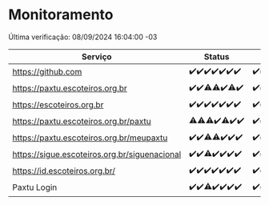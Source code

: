 # Monitoramento

Última verificação: 08/09/2024 16:04:00 -03

|Serviço|Status|Últimas 24h|
|---|---|---|
|https://github.com|<span title="2024-09-01: OK=23">✔️</span><span title="2024-09-02: OK=23">✔️</span><span title="2024-09-03: OK=23">✔️</span><span title="2024-09-04: OK=23">✔️</span><span title="2024-09-05: OK=23">✔️</span><span title="2024-09-06: OK=23">✔️</span><span title="2024-09-07: OK=18">✔️</span>|<span title="07/09/2024 16:04:00 -03 : 200">✔️</span><span title="07/09/2024 17:07:00 -03 : 200">✔️</span><span title="07/09/2024 18:08:00 -03 : 200">✔️</span><span title="07/09/2024 19:06:00 -03 : 200">✔️</span><span title="07/09/2024 20:07:00 -03 : 200">✔️</span><span title="07/09/2024 21:41:00 -03 : 200">✔️</span><span title="07/09/2024 23:10:00 -03 : 200">✔️</span><span title="08/09/2024 00:10:00 -03 : 200">✔️</span><span title="08/09/2024 01:09:00 -03 : 200">✔️</span><span title="08/09/2024 02:08:00 -03 : 200">✔️</span><span title="08/09/2024 03:10:00 -03 : 200">✔️</span><span title="08/09/2024 04:06:00 -03 : 200">✔️</span><span title="08/09/2024 05:09:00 -03 : 200">✔️</span><span title="08/09/2024 06:07:00 -03 : 200">✔️</span><span title="08/09/2024 07:08:00 -03 : 200">✔️</span><span title="08/09/2024 08:04:00 -03 : 200">✔️</span><span title="08/09/2024 09:12:00 -03 : 200">✔️</span><span title="08/09/2024 10:11:00 -03 : 200">✔️</span><span title="08/09/2024 11:07:00 -03 : 200">✔️</span><span title="08/09/2024 12:07:00 -03 : 200">✔️</span><span title="08/09/2024 13:09:00 -03 : 200">✔️</span><span title="08/09/2024 14:06:00 -03 : 200">✔️</span><span title="08/09/2024 15:09:00 -03 : 200">✔️</span><span title="08/09/2024 16:04:00 -03 : 200">✔️</span>|
|https://paxtu.escoteiros.org.br|<span title="2024-09-01: OK=23">✔️</span><span title="2024-09-02: OK=23">✔️</span><span title="2024-09-03: OK=21, Falhas=2">⚠️</span><span title="2024-09-04: OK=22, Falhas=1">⚠️</span><span title="2024-09-05: OK=23">✔️</span><span title="2024-09-06: OK=22, Falhas=1">⚠️</span><span title="2024-09-07: OK=18">✔️</span>|<span title="07/09/2024 16:04:00 -03 : 200">✔️</span><span title="07/09/2024 17:07:00 -03 : 200">✔️</span><span title="07/09/2024 18:08:00 -03 : 200">✔️</span><span title="07/09/2024 19:06:00 -03 : 200">✔️</span><span title="07/09/2024 20:07:00 -03 : 200">✔️</span><span title="07/09/2024 21:41:00 -03 : 200">✔️</span><span title="07/09/2024 23:10:00 -03 : 200">✔️</span><span title="08/09/2024 00:10:00 -03 : 200">✔️</span><span title="08/09/2024 01:09:00 -03 : 200">✔️</span><span title="08/09/2024 02:08:00 -03 : 200">✔️</span><span title="08/09/2024 03:10:00 -03 : 200">✔️</span><span title="08/09/2024 04:06:00 -03 : 200">✔️</span><span title="08/09/2024 05:09:00 -03 : 200">✔️</span><span title="08/09/2024 06:07:00 -03 : 200">✔️</span><span title="08/09/2024 07:08:00 -03 : 200">✔️</span><span title="08/09/2024 08:04:00 -03 : 200">✔️</span><span title="08/09/2024 09:12:00 -03 : 200">✔️</span><span title="08/09/2024 10:11:00 -03 : 200">✔️</span><span title="08/09/2024 11:07:00 -03 : 200">✔️</span><span title="08/09/2024 12:07:00 -03 : 200">✔️</span><span title="08/09/2024 13:09:00 -03 : 200">✔️</span><span title="08/09/2024 14:06:00 -03 : 200">✔️</span><span title="08/09/2024 15:09:00 -03 : 200">✔️</span><span title="08/09/2024 16:04:00 -03 : 200">✔️</span>|
|https://escoteiros.org.br|<span title="2024-09-01: OK=23">✔️</span><span title="2024-09-02: OK=23">✔️</span><span title="2024-09-03: OK=23">✔️</span><span title="2024-09-04: OK=23">✔️</span><span title="2024-09-05: OK=23">✔️</span><span title="2024-09-06: OK=23">✔️</span><span title="2024-09-07: OK=18">✔️</span>|<span title="07/09/2024 16:04:00 -03 : 200">✔️</span><span title="07/09/2024 17:07:00 -03 : 200">✔️</span><span title="07/09/2024 18:08:00 -03 : 200">✔️</span><span title="07/09/2024 19:06:00 -03 : 200">✔️</span><span title="07/09/2024 20:07:00 -03 : 200">✔️</span><span title="07/09/2024 21:41:00 -03 : 200">✔️</span><span title="07/09/2024 23:10:00 -03 : 200">✔️</span><span title="08/09/2024 00:10:00 -03 : 200">✔️</span><span title="08/09/2024 01:09:00 -03 : 200">✔️</span><span title="08/09/2024 02:08:00 -03 : 200">✔️</span><span title="08/09/2024 03:10:00 -03 : 200">✔️</span><span title="08/09/2024 04:06:00 -03 : 200">✔️</span><span title="08/09/2024 05:09:00 -03 : 200">✔️</span><span title="08/09/2024 06:07:00 -03 : 200">✔️</span><span title="08/09/2024 07:08:00 -03 : 0">❌</span><span title="08/09/2024 08:04:00 -03 : 200">✔️</span><span title="08/09/2024 09:12:00 -03 : 200">✔️</span><span title="08/09/2024 10:11:00 -03 : 200">✔️</span><span title="08/09/2024 11:07:00 -03 : 200">✔️</span><span title="08/09/2024 12:07:00 -03 : 200">✔️</span><span title="08/09/2024 13:09:00 -03 : 200">✔️</span><span title="08/09/2024 14:06:00 -03 : 200">✔️</span><span title="08/09/2024 15:09:00 -03 : 200">✔️</span><span title="08/09/2024 16:04:00 -03 : 200">✔️</span>|
|https://paxtu.escoteiros.org.br/paxtu|<span title="2024-09-01: OK=22, Falhas=1">⚠️</span><span title="2024-09-02: OK=22, Falhas=1">⚠️</span><span title="2024-09-03: OK=21, Falhas=2">⚠️</span><span title="2024-09-04: OK=23">✔️</span><span title="2024-09-05: OK=22, Falhas=1">⚠️</span><span title="2024-09-06: OK=23">✔️</span><span title="2024-09-07: OK=18">✔️</span>|<span title="07/09/2024 16:04:00 -03 : 200">✔️</span><span title="07/09/2024 17:07:00 -03 : 200">✔️</span><span title="07/09/2024 18:08:00 -03 : 200">✔️</span><span title="07/09/2024 19:06:00 -03 : 200">✔️</span><span title="07/09/2024 20:07:00 -03 : 200">✔️</span><span title="07/09/2024 21:41:00 -03 : 200">✔️</span><span title="07/09/2024 23:10:00 -03 : 200">✔️</span><span title="08/09/2024 00:10:00 -03 : 200">✔️</span><span title="08/09/2024 01:09:00 -03 : 200">✔️</span><span title="08/09/2024 02:08:00 -03 : 200">✔️</span><span title="08/09/2024 03:10:00 -03 : 200">✔️</span><span title="08/09/2024 04:06:00 -03 : 200">✔️</span><span title="08/09/2024 05:09:00 -03 : 200">✔️</span><span title="08/09/2024 06:07:00 -03 : 200">✔️</span><span title="08/09/2024 07:08:00 -03 : 200">✔️</span><span title="08/09/2024 08:04:00 -03 : 200">✔️</span><span title="08/09/2024 09:12:00 -03 : 200">✔️</span><span title="08/09/2024 10:11:00 -03 : 200">✔️</span><span title="08/09/2024 11:07:00 -03 : 200">✔️</span><span title="08/09/2024 12:07:00 -03 : 200">✔️</span><span title="08/09/2024 13:09:00 -03 : 200">✔️</span><span title="08/09/2024 14:06:00 -03 : 200">✔️</span><span title="08/09/2024 15:09:00 -03 : 200">✔️</span><span title="08/09/2024 16:04:00 -03 : 200">✔️</span>|
|https://paxtu.escoteiros.org.br/meupaxtu|<span title="2024-09-01: OK=23">✔️</span><span title="2024-09-02: OK=23">✔️</span><span title="2024-09-03: OK=22, Falhas=1">⚠️</span><span title="2024-09-04: OK=22, Falhas=1">⚠️</span><span title="2024-09-05: OK=23">✔️</span><span title="2024-09-06: OK=23">✔️</span><span title="2024-09-07: OK=18">✔️</span>|<span title="07/09/2024 16:04:00 -03 : 200">✔️</span><span title="07/09/2024 17:07:00 -03 : 200">✔️</span><span title="07/09/2024 18:08:00 -03 : 200">✔️</span><span title="07/09/2024 19:06:00 -03 : 200">✔️</span><span title="07/09/2024 20:07:00 -03 : 200">✔️</span><span title="07/09/2024 21:41:00 -03 : 200">✔️</span><span title="07/09/2024 23:10:00 -03 : 200">✔️</span><span title="08/09/2024 00:10:00 -03 : 200">✔️</span><span title="08/09/2024 01:09:00 -03 : 200">✔️</span><span title="08/09/2024 02:08:00 -03 : 200">✔️</span><span title="08/09/2024 03:10:00 -03 : 200">✔️</span><span title="08/09/2024 04:06:00 -03 : 200">✔️</span><span title="08/09/2024 05:09:00 -03 : 200">✔️</span><span title="08/09/2024 06:07:00 -03 : 200">✔️</span><span title="08/09/2024 07:08:00 -03 : 200">✔️</span><span title="08/09/2024 08:04:00 -03 : 200">✔️</span><span title="08/09/2024 09:12:00 -03 : 200">✔️</span><span title="08/09/2024 10:11:00 -03 : 200">✔️</span><span title="08/09/2024 11:07:00 -03 : 200">✔️</span><span title="08/09/2024 12:07:00 -03 : 200">✔️</span><span title="08/09/2024 13:09:00 -03 : 200">✔️</span><span title="08/09/2024 14:06:00 -03 : 200">✔️</span><span title="08/09/2024 15:09:00 -03 : 200">✔️</span><span title="08/09/2024 16:04:00 -03 : 200">✔️</span>|
|https://sigue.escoteiros.org.br/siguenacional|<span title="2024-09-01: OK=23">✔️</span><span title="2024-09-02: OK=23">✔️</span><span title="2024-09-03: OK=22, Falhas=1">⚠️</span><span title="2024-09-04: OK=23">✔️</span><span title="2024-09-05: OK=23">✔️</span><span title="2024-09-06: OK=23">✔️</span><span title="2024-09-07: OK=18">✔️</span>|<span title="07/09/2024 16:04:00 -03 : 200">✔️</span><span title="07/09/2024 17:07:00 -03 : 200">✔️</span><span title="07/09/2024 18:08:00 -03 : 200">✔️</span><span title="07/09/2024 19:06:00 -03 : 200">✔️</span><span title="07/09/2024 20:07:00 -03 : 200">✔️</span><span title="07/09/2024 21:41:00 -03 : 200">✔️</span><span title="07/09/2024 23:10:00 -03 : 200">✔️</span><span title="08/09/2024 00:10:00 -03 : 200">✔️</span><span title="08/09/2024 01:09:00 -03 : 200">✔️</span><span title="08/09/2024 02:08:00 -03 : 200">✔️</span><span title="08/09/2024 03:10:00 -03 : 200">✔️</span><span title="08/09/2024 04:06:00 -03 : 200">✔️</span><span title="08/09/2024 05:09:00 -03 : 200">✔️</span><span title="08/09/2024 06:07:00 -03 : 200">✔️</span><span title="08/09/2024 07:08:00 -03 : 200">✔️</span><span title="08/09/2024 08:04:00 -03 : 200">✔️</span><span title="08/09/2024 09:12:00 -03 : 200">✔️</span><span title="08/09/2024 10:11:00 -03 : 200">✔️</span><span title="08/09/2024 11:07:00 -03 : 200">✔️</span><span title="08/09/2024 12:07:00 -03 : 200">✔️</span><span title="08/09/2024 13:09:00 -03 : 200">✔️</span><span title="08/09/2024 14:06:00 -03 : 200">✔️</span><span title="08/09/2024 15:09:00 -03 : 200">✔️</span><span title="08/09/2024 16:04:00 -03 : 200">✔️</span>|
|https://id.escoteiros.org.br/|<span title="2024-09-01: OK=23">✔️</span><span title="2024-09-02: OK=23">✔️</span><span title="2024-09-03: OK=23">✔️</span><span title="2024-09-04: OK=23">✔️</span><span title="2024-09-05: OK=23">✔️</span><span title="2024-09-06: OK=23">✔️</span><span title="2024-09-07: OK=18">✔️</span>|<span title="07/09/2024 16:04:00 -03 : 200">✔️</span><span title="07/09/2024 17:07:00 -03 : 200">✔️</span><span title="07/09/2024 18:08:00 -03 : 200">✔️</span><span title="07/09/2024 19:06:00 -03 : 200">✔️</span><span title="07/09/2024 20:07:00 -03 : 200">✔️</span><span title="07/09/2024 21:41:00 -03 : 200">✔️</span><span title="07/09/2024 23:10:00 -03 : 200">✔️</span><span title="08/09/2024 00:10:00 -03 : 200">✔️</span><span title="08/09/2024 01:09:00 -03 : 200">✔️</span><span title="08/09/2024 02:08:00 -03 : 200">✔️</span><span title="08/09/2024 03:10:00 -03 : 200">✔️</span><span title="08/09/2024 04:06:00 -03 : 200">✔️</span><span title="08/09/2024 05:09:00 -03 : 200">✔️</span><span title="08/09/2024 06:07:00 -03 : 200">✔️</span><span title="08/09/2024 07:08:00 -03 : 200">✔️</span><span title="08/09/2024 08:04:00 -03 : 200">✔️</span><span title="08/09/2024 09:12:00 -03 : 200">✔️</span><span title="08/09/2024 10:11:00 -03 : 200">✔️</span><span title="08/09/2024 11:07:00 -03 : 200">✔️</span><span title="08/09/2024 12:07:00 -03 : 200">✔️</span><span title="08/09/2024 13:09:00 -03 : 200">✔️</span><span title="08/09/2024 14:06:00 -03 : 200">✔️</span><span title="08/09/2024 15:09:00 -03 : 200">✔️</span><span title="08/09/2024 16:04:00 -03 : 200">✔️</span>|
|Paxtu Login|<span title="2024-09-01: OK=23">✔️</span><span title="2024-09-02: OK=23">✔️</span><span title="2024-09-03: OK=22, Falhas=1">⚠️</span><span title="2024-09-04: OK=23">✔️</span><span title="2024-09-05: OK=23">✔️</span><span title="2024-09-06: OK=23">✔️</span><span title="2024-09-07: OK=18">✔️</span>|<span title="07/09/2024 16:04:00 -03 : 200">✔️</span><span title="07/09/2024 17:07:00 -03 : 200">✔️</span><span title="07/09/2024 18:08:00 -03 : 200">✔️</span><span title="07/09/2024 19:06:00 -03 : 200">✔️</span><span title="07/09/2024 20:07:00 -03 : 200">✔️</span><span title="07/09/2024 21:41:00 -03 : 200">✔️</span><span title="07/09/2024 23:10:00 -03 : 200">✔️</span><span title="08/09/2024 00:10:00 -03 : 200">✔️</span><span title="08/09/2024 01:09:00 -03 : 200">✔️</span><span title="08/09/2024 02:08:00 -03 : 200">✔️</span><span title="08/09/2024 03:10:00 -03 : 200">✔️</span><span title="08/09/2024 04:06:00 -03 : 200">✔️</span><span title="08/09/2024 05:09:00 -03 : 200">✔️</span><span title="08/09/2024 06:07:00 -03 : 200">✔️</span><span title="08/09/2024 07:08:00 -03 : 200">✔️</span><span title="08/09/2024 08:04:00 -03 : 200">✔️</span><span title="08/09/2024 09:12:00 -03 : 200">✔️</span><span title="08/09/2024 10:11:00 -03 : 200">✔️</span><span title="08/09/2024 11:07:00 -03 : 200">✔️</span><span title="08/09/2024 12:07:00 -03 : 200">✔️</span><span title="08/09/2024 13:09:00 -03 : 200">✔️</span><span title="08/09/2024 14:06:00 -03 : 200">✔️</span><span title="08/09/2024 15:09:00 -03 : 200">✔️</span><span title="08/09/2024 16:04:00 -03 : 200">✔️</span>|
